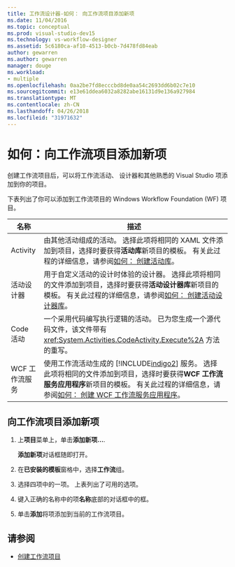 ```yaml
---
title: 工作流设计器-如何： 向工作流项目添加新项
ms.date: 11/04/2016
ms.topic: conceptual
ms.prod: visual-studio-dev15
ms.technology: vs-workflow-designer
ms.assetid: 5c6180ca-af10-4513-b0cb-7d478fd84eab
author: gewarren
ms.author: gewarren
manager: douge
ms.workload:
- multiple
ms.openlocfilehash: 0aa2be7fd8ecccbd8de0aa54c2693dd6b02c7e10
ms.sourcegitcommit: e13e61ddea6032a8282abe16131d9e136a927984
ms.translationtype: MT
ms.contentlocale: zh-CN
ms.lasthandoff: 04/26/2018
ms.locfileid: "31971632"
---
```

# <a name="how-to-add-a-new-item-to-a-workflow-project"></a>如何：向工作流项目添加新项

创建工作流项目后，可以将工作流活动、 设计器和其他熟悉的 Visual Studio 项添加到你的项目。

下表列出了你可以添加到工作流项目的 Windows Workflow Foundation (WF) 项目。

|名称|描述|
|----------|-----------------|
|Activity|由其他活动组成的活动。 选择此项将相同的 XAML 文件添加到项目，选择时要获得**活动库**新项目的模板。 有关此过程的详细信息，请参阅[如何： 创建活动库](../workflow-designer/how-to-create-an-activity-library.md)。|
|活动设计器|用于自定义活动的设计时体验的设计器。 选择此项将相同的文件添加到项目，选择时要获得**活动设计器库**新项目的模板。 有关此过程的详细信息，请参阅[如何： 创建活动设计器库](../workflow-designer/how-to-create-an-activity-designer-library.md)。|
|Code 活动|一个采用代码编写执行逻辑的活动。 已为您生成一个源代码文件，该文件带有 <xref:System.Activities.CodeActivity.Execute%2A> 方法的重写。|
|WCF 工作流服务|使用工作流活动生成的 [!INCLUDE[indigo2](../workflow-designer/includes/indigo2_md.md)] 服务。 选择此项将相同的文件添加到项目，选择时要获得**WCF 工作流服务应用程序**新项目的模板。 有关此过程的详细信息，请参阅[如何： 创建 WCF 工作流服务应用程序](../workflow-designer/how-to-create-a-wcf-workflow-service-application.md)。|

## <a name="to-add-a-new-item-to-a-workflow-project"></a>向工作流项目添加新项

1.  上**项目**菜单上，单击**添加新项...**.

     **添加新项**对话框随即打开。

2.  在**已安装的模板**窗格中，选择**工作流**组。

3.  选择四项中的一项。 上表列出了可用的选项。

4.  键入正确的名称中的项**名称**底部的对话框中的框。

5.  单击**添加**将项添加到当前的工作流项目。

## <a name="see-also"></a>请参阅

- [创建工作流项目](../workflow-designer/creating-a-workflow-project.md)